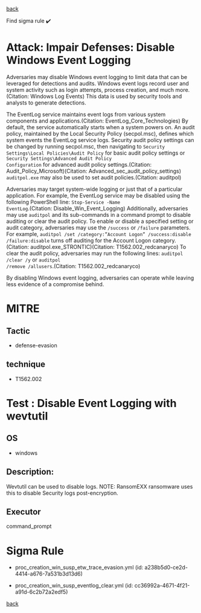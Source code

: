 
[back](../index.md)

Find sigma rule :heavy_check_mark: 

# Attack: Impair Defenses: Disable Windows Event Logging 

Adversaries may disable Windows event logging to limit data that can be leveraged for detections and audits. Windows event logs record user and system activity such as login attempts, process creation, and much more.(Citation: Windows Log Events) This data is used by security tools and analysts to generate detections.

The EventLog service maintains event logs from various system components and applications.(Citation: EventLog_Core_Technologies) By default, the service automatically starts when a system powers on. An audit policy, maintained by the Local Security Policy (secpol.msc), defines which system events the EventLog service logs. Security audit policy settings can be changed by running secpol.msc, then navigating to <code>Security Settings\Local Policies\Audit Policy</code> for basic audit policy settings or <code>Security Settings\Advanced Audit Policy Configuration</code> for advanced audit policy settings.(Citation: Audit_Policy_Microsoft)(Citation: Advanced_sec_audit_policy_settings) <code>auditpol.exe</code> may also be used to set audit policies.(Citation: auditpol)

Adversaries may target system-wide logging or just that of a particular application. For example, the EventLog service may be disabled using the following PowerShell line: <code>Stop-Service -Name EventLog</code>.(Citation: Disable_Win_Event_Logging) Additionally, adversaries may use <code>auditpol</code> and its sub-commands in a command prompt to disable auditing or clear the audit policy. To enable or disable a specified setting or audit category, adversaries may use the <code>/success</code> or <code>/failure</code> parameters. For example, <code>auditpol /set /category:”Account Logon” /success:disable /failure:disable</code> turns off auditing for the Account Logon category.(Citation: auditpol.exe_STRONTIC)(Citation: T1562.002_redcanaryco) To clear the audit policy, adversaries may run the following lines: <code>auditpol /clear /y</code> or <code>auditpol /remove /allusers</code>.(Citation: T1562.002_redcanaryco)

By disabling Windows event logging, adversaries can operate while leaving less evidence of a compromise behind.

# MITRE
## Tactic
  - defense-evasion


## technique
  - T1562.002


# Test : Disable Event Logging with wevtutil
## OS
  - windows


## Description:
Wevtutil can be used to disable logs. 
NOTE: RansomEXX ransomware uses this to disable Security logs post-encryption.


## Executor
command_prompt

# Sigma Rule
 - proc_creation_win_susp_etw_trace_evasion.yml (id: a238b5d0-ce2d-4414-a676-7a531b3d13d6)

 - proc_creation_win_susp_eventlog_clear.yml (id: cc36992a-4671-4f21-a91d-6c2b72a2edf5)



[back](../index.md)
